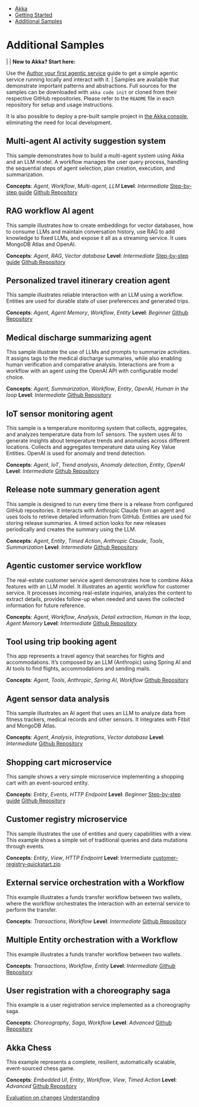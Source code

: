 <!-- <nav> -->
- [Akka](../index.html)
- [Getting Started](index.html)
- [Additional Samples](samples.html)

<!-- </nav> -->

# Additional Samples

|  | **New to Akka? Start here:**

Use the [Author your first agentic service](author-your-first-service.html) guide to get a simple agentic service running locally and interact with it. |
Samples are available that demonstrate important patterns and abstractions. Full sources for the samples can be downloaded with `akka code init` or cloned from their respective GitHub repositories. Please refer to the `README` file in each repository for setup and usage instructions.

It is also possible to deploy a pre-built sample project in [the Akka console](https://console.akka.io/), eliminating the need for local development.
## <a href="about:blank#_multi_agent_ai_activity_suggestion_system"></a> Multi-agent AI activity suggestion system

This sample demonstrates how to build a multi-agent system using Akka and an LLM model. A workflow manages the user query process, handling the sequential steps of agent selection, plan creation, execution, and summarization.

**Concepts**: *Agent*, *Workflow*, *Multi-agent*, *LLM*
**Level**: *Intermediate*
[Step-by-step guide](planner-agent/index.html)
[Github Repository](https://github.com/akka-samples/multi-agent)

## <a href="about:blank#_rag_workflow_ai_agent"></a> RAG workflow AI agent

This sample illustrates how to create embeddings for vector databases, how to consume LLMs and maintain conversation history, use RAG to add knowledge to fixed LLMs, and expose it all as a streaming service. It uses MongoDB Atlas and OpenAI.

**Concepts**: *Agent*, *RAG*, *Vector database*
**Level**: *Intermediate*
[Step-by-step guide](ask-akka-agent/index.html)
[Github Repository](https://github.com/akka-samples/ask-akka-agent)

## <a href="about:blank#_personalized_travel_itinerary_creation_agent"></a> Personalized travel itinerary creation agent

This sample illustrates reliable interaction with an LLM using a workflow. Entities are used for durable state of user preferences and generated trips.

**Concepts**: *Agent*, *Agent Memory*, *Workflow*, *Entity*
**Level**: *Beginner*
[Github Repository](https://github.com/akka-samples/travel-agent)

## <a href="about:blank#_medical_discharge_summarizing_agent"></a> Medical discharge summarizing agent

This sample illustrate the use of LLMs and prompts to summarize activities. It assigns tags to the medical discharge summaries, while also enabling human verification and comparative analysis. Interactions are from a workflow with an agent using the OpenAI API with configurable model choice.

**Concepts**: *Agent*, *Summarization*, *Workflow*, *Entity*, *OpenAI*, *Human in the loop*
**Level**: *Intermediate*
[Github Repository](https://github.com/akka-samples/medical-tagging-agent)

## <a href="about:blank#_iot_sensor_monitoring_agent"></a> IoT sensor monitoring agent

This sample is a temperature monitoring system that collects, aggregates, and analyzes temperature data from IoT sensors. The system uses AI to generate insights about temperature trends and anomalies across different locations. Collects and aggregates temperature data using Key Value Entities. OpenAI is used for anomaly and trend detection.

**Concepts**: *Agent*, *IoT*, *Trend analysis*, *Anomaly detection*, *Entity*, *OpenAI*
**Level**: *Intermediate*
[Github Repository](https://github.com/akka-samples/temperature-monitoring-agent)

## <a href="about:blank#_release_note_summary_generation_agent"></a> Release note summary generation agent

This sample is designed to run every time there is a release from configured GitHub repositories. It interacts with Anthropic Claude from an agent and uses tools to retrieve detailed information from GitHub. Entities are used for storing release summaries. A timed action looks for new releases periodically and creates the summary using the LLM.

**Concepts**: *Agent*, *Entity*, *Timed Action*, *Anthropic Claude*, *Tools*, *Summarization*
**Level**: *Intermediate*
[Github Repository](https://github.com/akka-samples/changelog-agent)

## <a href="about:blank#_agentic_customer_service_workflow"></a> Agentic customer service workflow

The real-estate customer service agent demonstrates how to combine Akka features with an LLM model. It illustrates an agentic workflow for customer service. It processes incoming real-estate inquiries, analyzes the content to extract details, provides follow-up when needed and saves the collected information for future reference.

**Concepts**: *Agent*, *Workflow*, *Analysis*, *Detail extraction*, *Human in the loop*, *Agent Memory*
**Level**: *Intermediate*
[Github Repository](https://github.com/akka-samples/real-estate-cs-agent)

## <a href="about:blank#_tool_using_trip_booking_agent"></a> Tool using trip booking agent

This app represents a travel agency that searches for flights and accommodations. It’s composed by an LLM (Anthropic) using Spring AI and AI tools to find flights, accommodations and sending mails.

**Concepts**: *Agent*, *Tools*, *Anthropic*, *Spring AI*, *Workflow*
[Github Repository](https://github.com/akka-samples/trip-agent)

## <a href="about:blank#_agent_sensor_data_analysis"></a> Agent sensor data analysis

This sample illustrates an AI agent that uses an LLM to analyze data from fitness trackers, medical records and other sensors. It integrates with Fitbit and MongoDB Atlas.

**Concepts**: *Agent*, *Analysis*, *Integrations*, *Vector database*
**Level**: *Intermediate*
[Github Repository](https://github.com/akka-samples/healthcare-agent)

## <a href="about:blank#_shopping_cart_microservice"></a> Shopping cart microservice

This sample shows a very simple microservice implementing a shopping cart with an event-sourced entity.

**Concepts**: *Entity*, *Events*, *HTTP Endpoint*
**Level**: *Beginner*
[Step-by-step guide](build-and-deploy-shopping-cart.html)
[Github Repository](https://github.com/akka-samples/shopping-cart-quickstart)

## <a href="about:blank#_customer_registry_microservice"></a> Customer registry microservice

This sample illustrates the use of entities and query capabilities with a view. This example shows a simple set of traditional queries and data mutations through events.

**Concepts**: *Entity*, *View*, *HTTP Endpoint*
**Level**: Intermediate
[customer-registry-quickstart.zip](../java/_attachments/customer-registry-quickstart.zip)

## <a href="about:blank#_external_service_orchestration_with_a_workflow"></a> External service orchestration with a Workflow

This example illustrates a funds transfer workflow between two wallets, where the workflow orchestrates the interaction with an external service to perform the transfer.

**Concepts**: *Transactions*, *Workflow*
**Level**: *Intermediate*
[Github Repository](https://github.com/akka-samples/transfer-workflow-orchestration)

## <a href="about:blank#_multiple_entity_orchestration_with_a_workflow"></a> Multiple Entity orchestration with a Workflow

This example illustrates a funds transfer workflow between two wallets.

**Concepts**: *Transactions*, *Workflow*, *Entity*
**Level**: *Intermediate*
[Github Repository](https://github.com/akka-samples/transfer-workflow-compensation)

## <a href="about:blank#_user_registration_with_a_choreography_saga"></a> User registration with a choreography saga

This example is a user registration service implemented as a choreography saga.

**Concepts**: *Choreography*, *Saga*, *Workflow*
**Level**: *Advanced*
[Github Repository](https://github.com/akka-samples/choreography-saga-quickstart)

## <a href="about:blank#_akka_chess"></a> Akka Chess

This example represents a complete, resilient, automatically scalable, event-sourced chess game.

**Concepts**: *Embedded UI*, *Entity*, *Workflow*, *View*, *Timed Action*
**Level**: *Advanced*
[Github Repository](https://github.com/akka-samples/akka-chess)

<!-- <footer> -->
<!-- <nav> -->
[Evaluation on changes](planner-agent/eval.html) [Understanding](../concepts/index.html)
<!-- </nav> -->

<!-- </footer> -->

<!-- <aside> -->

<!-- </aside> -->